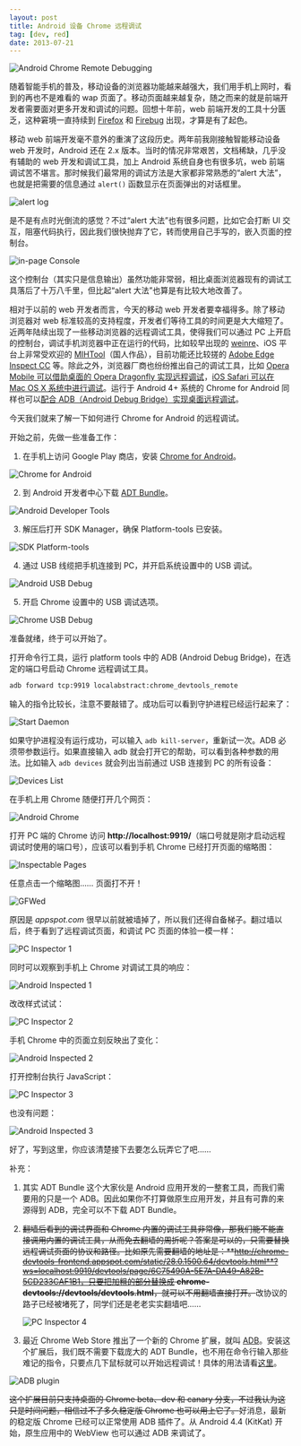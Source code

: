 ```yaml
---
layout: post
title: Android 设备 Chrome 远程调试
tag: [dev, red]
date: 2013-07-21
---
```


![Android Chrome Remote Debugging](images/android-chrome-remote-debugging.jpg)

随着智能手机的普及，移动设备的浏览器功能越来越强大，我们用手机上网时，看到的再也不是难看的 wap 页面了。移动页面越来越复杂，随之而来的就是前端开发者需要面对更多开发和调试的问题。回想十年前，web 前端开发的工具十分匮乏，这种窘境一直持续到 [Firefox](https://www.mozilla.org/firefox/) 和 [Firebug](https://getfirebug.com/) 出现，才算是有了起色。

移动 web 前端开发毫不意外的重演了这段历史。两年前我刚接触智能移动设备 web 开发时，Android 还在 2.x 版本。当时的情况非常艰苦，文档稀缺，几乎没有辅助的 web 开发和调试工具，加上 Android 系统自身也有很多坑，web 前端调试苦不堪言。那时候我们最常用的调试方法是大家都非常熟悉的“alert 大法”，也就是把需要的信息通过 `alert()` 函数显示在页面弹出的对话框里。

![alert log](images/alert-log.png)

是不是有点时光倒流的感觉？不过“alert 大法”也有很多问题，比如它会打断 UI 交互，阻塞代码执行，因此我们很快抛弃了它，转而使用自己手写的，嵌入页面的控制台。

![in-page Console](images/in-page-console.png)

这个控制台（其实只是信息输出）虽然功能非常弱，相比桌面浏览器现有的调试工具落后了十万八千里，但比起“alert 大法”也算是有比较大地改善了。

相对于以前的 web 开发者而言，今天的移动 web 开发者要幸福得多。除了移动浏览器对 web 标准较高的支持程度，开发者们等待工具的时间更是大大缩短了。近两年陆续出现了一些移动浏览器的远程调试工具，使得我们可以通过 PC 上开启的控制台，调试手机浏览器中正在运行的代码，比如较早出现的 [weinre](https://people.apache.org/~pmuellr/weinre/)、iOS 平台上非常受欢迎的 [MIHTool](http://www.mihtool.com/)（国人作品），目前功能还比较搓的 [Adobe Edge Inspect CC](http://html.adobe.com/edge/inspect/) 等。除此之外，浏览器厂商也纷纷推出自己的调试工具，比如 [Opera Mobile 可以借助桌面的 Opera Dragonfly 实现远程调试](https://dev.opera.com/articles/remote-debugging-with-opera-dragonfly/)，[iOS Safari 可以在 Mac OS X 系统中进行调试](http://developer.apple.com/library/ios/#documentation/AppleApplications/Reference/SafariWebContent/DebuggingSafarioniPhoneContent/DebuggingSafarioniPhoneContent.html)。运行于 Android 4+ 系统的 Chrome for Android 同样也可以[配合 ADB（Android Debug Bridge）实现桌面远程调试](https://developers.google.com/chrome-developer-tools/docs/remote-debugging)。

今天我们就来了解一下如何进行 Chrome for Android 的远程调试。

开始之前，先做一些准备工作：

1. 在手机上访问 Google Play 商店，安装 [Chrome for Android](https://play.google.com/store/apps/details?id=com.android.chrome)。

  ![Chrome for Android](images/chrome-for-android.png)

2. 到 Android 开发者中心下载 [ADT Bundle](http://developer.android.com/sdk/index.html)。

  ![Android Developer Tools](images/android-developer-tools.png)

3. 解压后打开 SDK Manager，确保 Platform-tools 已安装。

  ![SDK Platform-tools](images/sdk-platform-tools.png)

4. 通过 USB 线缆把手机连接到 PC，并开启系统设置中的 USB 调试。

  ![Android USB Debug](images/android-usb-debug.png)

5. 开启 Chrome 设置中的 USB 调试选项。

  ![Chrome USB Debug](images/chrome-usb-debug.png)

准备就绪，终于可以开始了。

打开命令行工具，运行 platform tools 中的 ADB (Android Debug Bridge)，在选定的端口号启动 Chrome 远程调试工具。

```bash
adb forward tcp:9919 localabstract:chrome_devtools_remote
```

输入的指令比较长，注意不要敲错了。成功后可以看到守护进程已经运行起来了：

![Start Daemon](images/start-daemon.png)

如果守护进程没有运行成功，可以输入 `adb kill-server`，重新试一次。ADB 必须带参数运行。如果直接输入 adb 就会打开它的帮助，可以看到各种参数的用法。比如输入 `adb devices` 就会列出当前通过 USB 连接到 PC 的所有设备：

![Devices List](images/devices-list.png)

在手机上用 Chrome 随便打开几个网页：

![Android Chrome](images/android-chrome.png)

打开 PC 端的 Chrome 访问 **http://localhost:9919/**（端口号就是刚才启动远程调试时使用的端口号），应该可以看到手机 Chrome 已经打开页面的缩略图：

![Inspectable Pages](images/inspectable-pages.png)

任意点击一个缩略图…… 页面打不开！

![GFWed](images/gfwed.png)

原因是 *appspot.com* 很早以前就被墙掉了，所以我们还得自备梯子。翻过墙以后，终于看到了远程调试页面，和调试 PC 页面的体验一模一样：

![PC Inspector 1](images/pc-inspector-1.png)

同时可以观察到手机上 Chrome 对调试工具的响应：

![Android Inspected 1](images/android-inspected-1.png)

改改样式试试：

![PC Inspector 2](images/pc-inspector-2.png)

手机 Chrome 中的页面立刻反映出了变化：

![Android Inspected 2](images/android-inspected-2.png)

打开控制台执行 JavaScript：

![PC Inspector 3](images/pc-inspector-3.png)

也没有问题：

![Android Inspected 3](images/android-inspected-3.png)

好了，写到这里，你应该清楚接下去要怎么玩弄它了吧……

补充：

1. 其实 ADT Bundle 这个大家伙是 Android 应用开发的一整套工具，而我们需要用的只是一个 ADB。因此如果你不打算做原生应用开发，并且有可靠的来源得到 ADB，完全可以不下载 ADT Bundle。

2. ~~翻墙后看到的调试界面和 Chrome 内置的调试工具非常像，那我们能不能直接调用内置的调试工具，从而免去翻墙的周折呢？答案是可以的，只需要替换远程调试页面的协议和路径。比如原先需要翻墙的地址是：**http://chrome-devtools-frontend.appspot.com/static/28.0.1500.64/devtools.html**?ws=localhost:9919/devtools/page/6C75490A-5E7A-DA49-A82B-5CD233CAF1B1，只要把加粗的部分替换成 **chrome-devtools://devtools/devtools.html**，就可以不用翻墙直接打开。~~改协议的路子已经被堵死了，同学们还是老老实实翻墙吧……

   ![PC Inspector 4](images/pc-inspector-4.png)

3. 最近 Chrome Web Store 推出了一个新的 Chrome 扩展，就叫 [ADB](https://chrome.google.com/webstore/detail/adb/dpngiggdglpdnjdoaefidgiigpemgage)。安装这个扩展后，我们既不需要下载庞大的 ADT Bundle，也不用在命令行输入那些难记的指令，只要点几下鼠标就可以开始远程调试！具体的用法请看[这里](https://developers.google.com/chrome-developer-tools/docs/remote-debugging#remote-debugging-beta)。

  ![ADB plugin](images/adb-plugin.png)

  ~~这个扩展目前只支持桌面的 Chrome beta、dev 和 canary 分支，不过我认为这只是时间问题，相信过不了多久稳定版 Chrome 也可以用上它了。~~好消息，最新的稳定版 Chrome 已经可以正常使用 ADB 插件了。从 Android 4.4 (KitKat) 开始，原生应用中的 WebView 也可以通过 ADB 来调试了。
